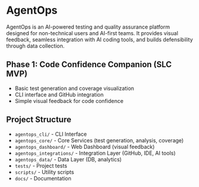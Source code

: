 # AgentOps

AgentOps is an AI-powered testing and quality assurance platform designed for non-technical users and AI-first teams. It provides visual feedback, seamless integration with AI coding tools, and builds defensibility through data collection.

## Phase 1: Code Confidence Companion (SLC MVP)

- Basic test generation and coverage visualization
- CLI interface and GitHub integration
- Simple visual feedback for code confidence

## Project Structure

- `agentops_cli/` - CLI Interface
- `agentops_core/` - Core Services (test generation, analysis, coverage)
- `agentops_dashboard/` - Web Dashboard (visual feedback)
- `agentops_integrations/` - Integration Layer (GitHub, IDE, AI tools)
- `agentops_data/` - Data Layer (DB, analytics)
- `tests/` - Project tests
- `scripts/` - Utility scripts
- `docs/` - Documentation
